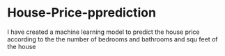 # House-Price-pprediction
I have created a machine learning model to predict the house price according to the the number of bedrooms and bathrooms and squ feet of the house 

